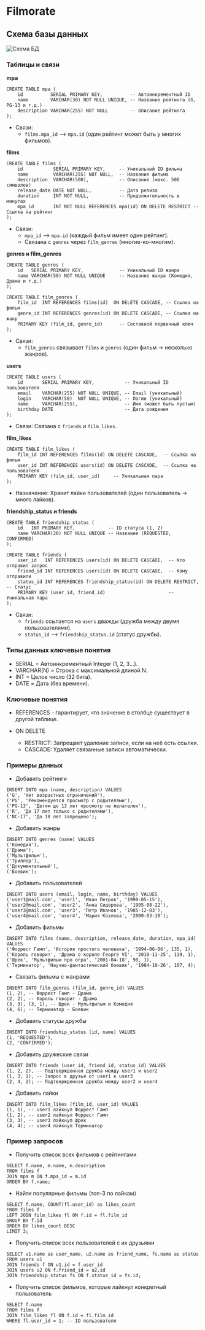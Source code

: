 # Filmorate

## Схема базы данных

![Схема БД](db-diagram.png)

### Таблицы и связи

**mpa**

``` 
CREATE TABLE mpa (
    id          SERIAL PRIMARY KEY,          -- Автоинкрементный ID
    name        VARCHAR(30) NOT NULL UNIQUE, -- Название рейтинга (G, PG-13 и т.д.)
    description VARCHAR(255) NOT NULL        -- Описание рейтинга
);
```

- Связи:
  - `films.mpa_id` --> `mpa.id` (один рейтинг может быть у многих фильмов).


**films**

```
CREATE TABLE films (
    id           SERIAL PRIMARY KEY,     -- Уникальный ID фильма
    name         VARCHAR(255) NOT NULL,  -- Название фильма
    description  VARCHAR(500),           -- Описание (макс. 500 символов)
    release_date DATE NOT NULL,          -- Дата релиза
    duration     INT NOT NULL,           -- Продолжительность в минутах
    mpa_id       INT NOT NULL REFERENCES mpa(id) ON DELETE RESTRICT -- Ссылка на рейтинг
);
```

- Связи:
    - `mpa_id` --> `mpa.id` (каждый фильм имеет один рейтинг).
    - Связана с `genres` через `film_genres` (многие-ко-многим).

**genres и film_genres**

```
CREATE TABLE genres (
    id   SERIAL PRIMARY KEY,             -- Уникальный ID жанра
    name VARCHAR(50) NOT NULL UNIQUE     -- Название жанра (Комедия, Драма и т.д.)
);

CREATE TABLE film_genres (
    film_id  INT REFERENCES films(id)  ON DELETE CASCADE, -- Ссылка на фильм
    genre_id INT REFERENCES genres(id) ON DELETE CASCADE, -- Ссылка на жанр
    PRIMARY KEY (film_id, genre_id)      -- Составной первичный ключ
);
```

- Связи:
    - `film_genres` связывает `films` и `genres` (один фильм → несколько жанров).


**users**

```
CREATE TABLE users (
    id       SERIAL PRIMARY KEY,           -- Уникальный ID пользователя
    email    VARCHAR(255) NOT NULL UNIQUE, -- Email (уникальный)
    login    VARCHAR(50)  NOT NULL UNIQUE, -- Логин (уникальный)
    name     VARCHAR(255),                 -- Имя (может быть пустым)
    birthday DATE                          -- Дата рождения
);
```

- Связи: Связана с `friends` и `film_likes`.


**film_likes**

```
CREATE TABLE film_likes (
    film_id INT REFERENCES films(id) ON DELETE CASCADE,  -- Ссылка на фильм
    user_id INT REFERENCES users(id) ON DELETE CASCADE,  -- Ссылка на пользователя
    PRIMARY KEY (film_id, user_id)     -- Уникальная пара
);
```

- Назначение: Хранит лайки пользователей (один пользователь → много лайков).


**friendship_status и friends**

```
CREATE TABLE friendship_status (
    id   INT PRIMARY KEY,            -- ID статуса (1, 2)
    name VARCHAR(20) NOT NULL UNIQUE -- Название (REQUESTED, CONFIRMED)
);

CREATE TABLE friends (
    user_id   INT REFERENCES users(id) ON DELETE CASCADE,  -- Кто отправил запрос
    friend_id INT REFERENCES users(id) ON DELETE CASCADE,  -- Кому отправили
    status_id INT REFERENCES friendship_status(id) ON DELETE RESTRICT, -- Статус
    PRIMARY KEY (user_id, friend_id)                       -- Уникальная пара
);
```

- Связи:
    - `friends` ссылается на `users` дважды (дружба между двумя пользователями).
    - `status_id` --> `friendship_status.id` (статус дружбы).


### Типы данных ключевые понятия

- SERIAL = Автоинкрементный Integer (1, 2, 3…).
- VARCHAR(N) = Строка с максимальной длиной N.
- INT = Целое число (32 бита). 
- DATE = Дата (без времени).

### Ключевые понятия

- REFERENCES - гарантирует, что значение в столбце существует в другой таблице.


- ON DELETE
    - RESTRICT: Запрещает удаление записи, если на неё есть ссылки.
    - CASCADE: Удаляет связанные записи автоматически.

### Примеры данных

- Добавить рейтинги
```
INSERT INTO mpa (name, description) VALUES 
('G', 'Нет возрастных ограничений'),
('PG', 'Рекомендуется просмотр с родителями'),
('PG-13', 'Детям до 13 лет просмотр не желателен'),
('R', 'До 17 лет только с родителями'),
('NC-17', 'До 18 лет запрещено');
```

- Добавить жанры
```
INSERT INTO genres (name) VALUES 
('Комедия'),
('Драма'),
('Мультфильм'),
('Триллер'),
('Документальный'),
('Боевик');
```

- Добавить пользователей
```
INSERT INTO users (email, login, name, birthday) VALUES 
('user1@mail.com', 'user1', 'Иван Петров', '1990-05-15'),
('user2@mail.com', 'user2', 'Анна Сидорова', '1995-08-22'),
('user3@mail.com', 'user3', 'Петр Иванов', '1985-12-03'),
('user4@mail.com', 'user4', 'Мария Козлова', '2000-03-10');
```

- Добавить фильмы
```
INSERT INTO films (name, description, release_date, duration, mpa_id) VALUES 
('Форрест Гамп', 'История простого человека', '1994-06-06', 135, 1),
('Король говорит', 'Драма о короле Георге VI', '2010-11-25', 119, 1),
('Шрек', 'Мультфильм про огра', '2001-04-18', 90, 1),
('Терминатор', 'Научно-фантастический боевик', '1984-10-26', 107, 4);
```

- Связать фильмы с жанрами
```
INSERT INTO film_genres (film_id, genre_id) VALUES 
(1, 2), -- Форрест Гамп - Драма
(2, 2), -- Король говорит - Драма
(3, 3), (3, 1), -- Шрек - Мультфильм и Комедия
(4, 6); -- Терминатор - Боевик
```

- Добавить статусы дружбы
```
INSERT INTO friendship_status (id, name) VALUES 
(1, 'REQUESTED'),
(2, 'CONFIRMED');
```

- Добавить дружеские связи
```
INSERT INTO friends (user_id, friend_id, status_id) VALUES 
(1, 2, 2), -- Подтвержденная дружба между user1 и user2
(1, 3, 1), -- Запрос в друзья от user1 к user3
(2, 4, 2); -- Подтвержденная дружба между user2 и user4
```

- Добавить лайки
```
INSERT INTO film_likes (film_id, user_id) VALUES 
(1, 1), -- user1 лайкнул Форрест Гамп
(1, 2), -- user2 лайкнул Форрест Гамп
(3, 3), -- user3 лайкнул Шрек
(4, 4); -- user4 лайкнул Терминатор
```

### Пример запросов

- Получить список всех фильмов с рейтингами
```
SELECT f.name, m.name, m.description
FROM films f
JOIN mpa m ON f.mpa_id = m.id
ORDER BY f.name;
```

- Найти популярные фильмы (топ-3 по лайкам)
```
SELECT f.name, COUNT(fl.user_id) as likes_count
FROM films f
LEFT JOIN film_likes fl ON f.id = fl.film_id
GROUP BY f.id
ORDER BY likes_count DESC
LIMIT 3;
```

- Получить список всех пользователей с их друзьями
```
SELECT u1.name as user_name, u2.name as friend_name, fs.name as status
FROM users u1
JOIN friends f ON u1.id = f.user_id
JOIN users u2 ON f.friend_id = u2.id
JOIN friendship_status fs ON f.status_id = fs.id;
```

- Получить список фильмов, которые лайкнул конкретный пользователь
```
SELECT f.name
FROM films f
JOIN film_likes fl ON f.id = fl.film_id
WHERE fl.user_id = 1; -- ID пользователя
```

